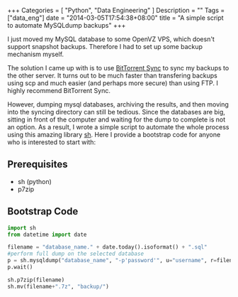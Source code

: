 +++
Categories = [ "Python", "Data Engineering" ]
Description = ""
Tags = ["data_eng"]
date = "2014-03-05T17:54:38+08:00"
title = "A simple script to automate MySQLdump backups"
+++

I just moved my MySQL database to some OpenVZ VPS, which doesn't support snapshot backups. Therefore I had to set up some backup mechanism myself.

The solution I came up with is to use [BitTorrent Sync](http://www.bittorrent.com/sync) to sync my backups to the other server. It turns out to be much faster than transfering backups using scp and much easier (and perhaps more secure) than using FTP. I highly recommend BitTorrent Sync.

However, dumping mysql databases, archiving the results, and then moving into the syncing directory can still be tedious. Since the databases are big, sitting in front of the computer and waiting for the dump to complete is not an option. As a result, I wrote a simple script to automate the whole process using this amazing library [sh](https://pypi.python.org/pypi/sh). Here I provide a bootstrap code for anyone who is interested to start with:

Prerequisites
---------
+ sh (python)
+ p7zip

Bootstrap Code
---------
```python
import sh
from datetime import date

filename = "database_name." + date.today().isoformat() + ".sql"
#perform full dump on the selected database
p = sh.mysqldump("database_name", "-p'password'", u="username", r=filename, _bg=True)
p.wait()

sh.p7zip(filename)
sh.mv(filename+".7z", "backup/")
```
